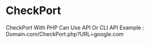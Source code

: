 # CheckPort
CheckPort With PHP Can Use API Or CLI
API Example : Domain.com/CheckPort.php?URL=google.com
